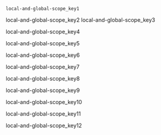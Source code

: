 ```ngMeta
local-and-global-scope_key1
```

local-and-global-scope_key2
local-and-global-scope_key3


local-and-global-scope_key4


local-and-global-scope_key5


local-and-global-scope_key6


local-and-global-scope_key7


local-and-global-scope_key8


local-and-global-scope_key9


local-and-global-scope_key10


local-and-global-scope_key11


local-and-global-scope_key12
